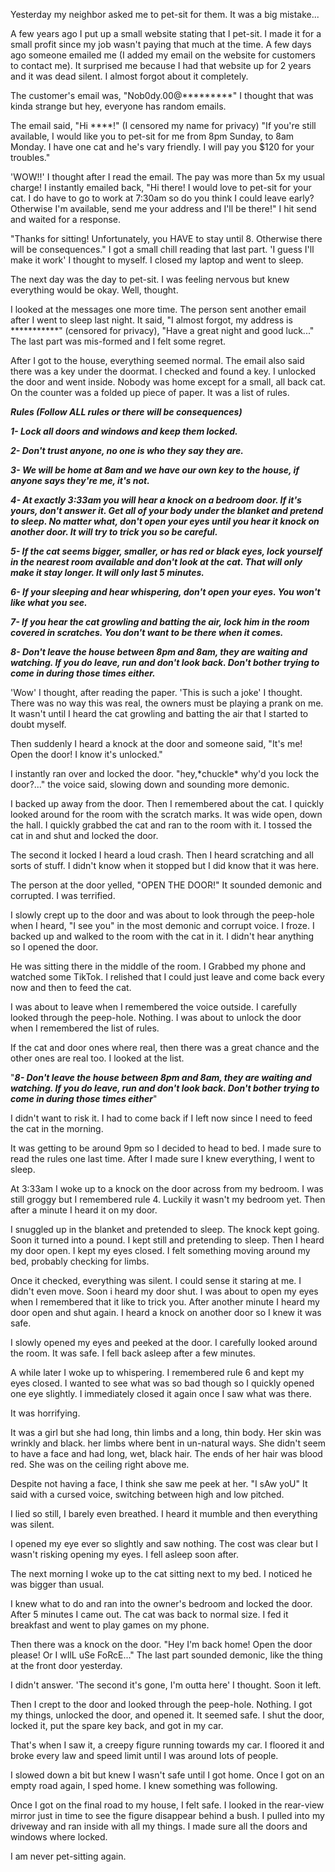  Yesterday  my neighbor asked me to  pet-sit for them. It was a big mistake...

A  few  years ago I put up a  small website stating that I pet-sit. I made  it  for a small profit  since my job wasn't paying that much at the  time. A  few days ago  someone emailed me (I added my email on the  website for  customers to  contact me). It surprised me because I had  that website up  for 2 years  and it was dead silent. I almost forgot  about it completely.

The  customer's email was, "Nob0dy.00@\*\*\*\*\*\*\*\*\*" I thought that was  kinda  strange but hey, everyone has random emails.

The  email said, "Hi   \*\*\*\*!" (I censored my name for privacy) "If you're  still available, I   would like you to pet-sit for me from 8pm Sunday,  to 8am Monday. I have   one cat and he's vary friendly. I will pay you  $120 for your troubles."

'WOW!!' I  thought after I read the email. The pay was more than 5x my usual  charge! I instantly emailed back, "Hi there! I would love to   pet-sit  for your cat. I do have to go to work at 7:30am so do you think I could  leave early? Otherwise I'm available, send me your address and I'll be  there!" I hit send and waited for a response.

"Thanks  for   sitting! Unfortunately, you HAVE to stay until 8. Otherwise there  will   be consequences." I got a small chill reading that last part. 'I  guess I'll make it work' I thought to myself. I closed my laptop and  went to sleep.

The next day was the day to   pet-sit. I was feeling nervous but knew everything would be okay. Well,  thought.

I  looked at the messages one more time. The person sent   another email  after I went to sleep last night. It said, "I almost   forgot, my  address is \*\*\*\*\*\*\*\*\*\*\*" (censored for privacy), "Have a great   night  and good luck..." The last part was mis-formed and I felt some regret.

After  I got to the house, everything seemed normal. The email also said there  was a key under the doormat. I checked and found a key. I unlocked the  door and went inside. Nobody was home except for a small, all back cat.  On the counter was a folded up piece of paper. It was a list of rules.

***Rules (Follow ALL rules or there will be consequences)***

***1- Lock all doors and windows and keep them locked.***

***2- Don't trust anyone, no one is who they say they are.***

***3- We will be home at 8am and we have our own key to the house, if anyone says they're me, it's not.***

***4-    At exactly 3:33am you will hear a knock on a bedroom door. If it's    yours, don't answer it. Get all of your body under the blanket and    pretend to sleep. No matter what, don't open your eyes until you hear it    knock on another door. It will try to trick you so be careful.***

***5-    If the cat seems bigger, smaller, or has red or black eyes, lock    yourself in the nearest room available and don't look at the cat. That    will only make it stay longer. It will only last 5 minutes.***

***6- If your sleeping and hear whispering, don't open your eyes. You won't like what you see.***

***7-    If you hear the cat growling and batting the air, lock him in the  room   covered in scratches. You don't want to be there when it comes.***

***8-    Don't leave the house between 8pm and 8am, they are waiting and    watching. If you do leave, run and don't look back. Don't bother trying    to come in during those times either.***

'Wow'    I thought, after reading the paper. 'This is such a joke' I thought.    There was no way this was real, the owners must be playing a prank on  me. It wasn't until I heard the cat growling and batting the air that I  started to doubt myself.

Then suddenly I heard a knock at the door and   someone said, "It's me! Open the door! I know it's unlocked."

I   instantly ran over and locked the door. "hey,\*chuckle\* why'd you lock   the door?..." the voice said, slowing down and sounding more demonic.

I  backed up away from the door. Then I remembered about the cat. I  quickly looked around for the room with the scratch marks. It was wide  open, down the hall. I quickly grabbed the cat and ran to the room with  it. I  tossed the cat in and shut and locked the door.

The  second it locked I  heard a loud crash. Then I heard scratching and all  sorts of stuff. I  didn't know when it stopped but I did know that it  was here.

The person  at the door yelled, "OPEN THE DOOR!" It sounded demonic and corrupted. I was terrified.

I  slowly crept up to the door and was about to look  through the  peep-hole when I heard, "I see you" in the most demonic and  corrupt  voice. I froze. I backed up and walked to the room with the cat in it. I  didn't hear anything so I opened the door.

He  was sitting  there in the middle of the room. I Grabbed my phone and  watched some TikTok. I relished that I could just leave and come back  every now and  then to feed the cat.

I  was about to leave when I remembered the voice  outside. I carefully  looked through the peep-hole. Nothing. I was about  to unlock the door  when I remembered the list of rules.

If the cat and  door ones where real, then there was a great chance and the other ones are real too. I looked at the list.

"***8-   Don't leave the house between 8pm and 8am, they are waiting and   watching. If you do leave, run and don't look back. Don't bother trying   to come in during those times either***"

I  didn't want to risk it. I had to come back if I left now since I need to feed the cat in the morning.

It  was getting to be around 9pm so I  decided to head to bed. I made sure  to read the rules one last time.  After I made sure I knew everything, I  went to sleep.

At 3:33am I woke   up to a knock on the door across from my bedroom. I was still groggy but   I remembered rule 4. Luckily it wasn't my bedroom yet. Then after a   minute I heard it on my door.

I  snuggled up in the blanket and pretended  to sleep. The knock kept  going. Soon it turned into a pound. I kept  still and pretending to  sleep. Then I heard my door open. I kept my eyes  closed. I felt  something moving around my bed, probably checking for  limbs.

Once  it checked, everything was silent. I could sense it staring  at me. I  didn't even move. Soon i heard my door shut. I was about to  open my  eyes when I remembered that it like to trick you. After another  minute I  heard my door open and shut again. I heard a knock on another  door so I  knew it was safe.

I slowly opened  my eyes and peeked at the door. I carefully looked around the room. It  was safe. I fell back  asleep after a few minutes.

A  while later I woke up to whispering. I  remembered rule 6 and kept my  eyes closed. I wanted to see what was so  bad though so I quickly opened  one eye slightly. I immediately closed it again once I saw what was  there.

It was horrifying.

It  was a girl but  she had long, thin limbs and a long, thin body. Her  skin was wrinkly and  black. her limbs where bent in un-natural ways.  She didn't seem to have  a face and had long, wet, black hair. The ends  of her hair was blood  red. She was on the ceiling right above me.

Despite  not having a face, I  think she saw me peek at her. "I sAw yoU" It said  with a cursed voice,  switching between high and low pitched.

I lied so still, I barely even breathed. I heard it mumble and then everything was silent.

I  opened my  eye ever so slightly and saw nothing. The cost was clear but  I wasn't risking opening my eyes. I fell asleep soon after.

The  next morning I woke up to the cat sitting next to my bed. I noticed he was bigger than usual.

I  knew what to do and ran into the owner's  bedroom and locked the door.  After 5 minutes I came out. The cat was  back to normal size. I fed it  breakfast and went to play games on my phone.

Then  there was a knock on the door. "Hey I'm back home! Open the  door  please! Or I wIlL uSe FoRcE..." The last part sounded demonic, like  the  thing at the front door yesterday.

I didn't answer. 'The second  it's gone, I'm outta here' I thought. Soon it left.

Then  I crept to the door and looked through the peep-hole. Nothing. I got my  things, unlocked the door, and opened it. It seemed safe. I shut the  door,  locked it, put the spare key back, and got in my car.

That's  when I saw it, a creepy figure running towards my car. I floored it and  broke every law and speed limit until I was around lots of people.

I  slowed down a  bit but knew I wasn't safe until I got home. Once I got  on an empty road  again, I sped home. I knew something was following.

Once  I got on the final road to my house, I felt safe. I looked in the  rear-view mirror  just in time to see the figure disappear behind a  bush. I pulled into my  driveway and ran inside with all my things. I  made sure all the doors  and windows where locked.

I am never pet-sitting again.